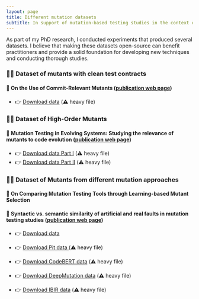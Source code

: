 ```yaml
---
layout: page
title: Different mutation datasets
subtitle: In support of mutation-based testing studies in the context of evolving systems
---
```


As part of my PhD research, I conducted experiments that produced several datasets. I believe that making these datasets open-source can benefit practitioners and provide a solid foundation for developing new techniques and conducting thorough studies.

### 💁🏻‍ Dataset of mutants with clean test contracts
 
#### 📄 On the Use of Commit-Relevant Mutants ([publication web page](https://relevantmutationtesting.github.io/aware-commit-mutation-testing/))

* 👉 [Download data](https://drive.google.com/file/d/1oSOEBfzgNmWCw85SUVD04asX8-7G0yLC/view?usp=sharing) (⚠️ heavy file) 

### 💁🏻‍ Dataset of High-Order Mutants
 
#### 📜 Mutation Testing in Evolving Systems: Studying the relevance of mutants to code evolution ([publication web page](https://mutationtesting-user.github.io/evolve-mutation.github.io/))

* 👉 [Download data Part I](https://drive.google.com/drive/folders/1l1kP4IGXWi4ZXTbFPzxotkGx6xpCRoYY?usp=sharing) (⚠️ heavy file) 
* 👉 [Download data Part II](https://drive.google.com/drive/folders/1izO05GGMvvv29XG_Qa6bUTvv_6cGgO50?usp=sharing) (⚠️ heavy file) 

### 💁🏻‍ Dataset of Mutants from different mutation approaches

#### 📃 On Comparing Mutation Testing Tools through Learning-based Mutant Selection
#### 📝 Syntactic vs. semantic similarity of artificial and real faults in mutation testing studies ([publication web page](https://mutationtesting-user.github.io/bugs_vs_mutants/))

* 👉 [Download data](https://drive.google.com/file/d/1x9bhZH0i8wuK5cgGwwXf2OLFGJqtA4L1/view?usp=sharing)

* 👉 [Download Pit data ](https://drive.google.com/file/d/1SNdo7-XZRXfUNuqCH867HoJGwuNIkPU2/view?usp=sharing) (⚠️ heavy file) 
* 👉 [Download CodeBERT data](https://drive.google.com/file/d/1RLd9ryVT_7JTRp1WARofdUp0ghjpKZ2r/view?usp=sharing) (⚠️ heavy file)
* 👉 [Download DeepMutation data](https://drive.google.com/file/d/1406riXu4rriKEZ814S9zZWn-l5iIo14u/view?usp=sharing) (⚠️ heavy file)
* 👉 [Download IBIR data](https://drive.google.com/file/d/1hc8A_obOm4VAX_bt3F4TNwpyn9n4DSXa/view?usp=sharing) (⚠️ heavy file)


